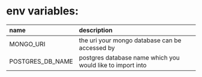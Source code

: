# env variables:


| name | description |
| :--- | :---------- |
| MONGO_URI | the uri your mongo database can be accessed by |
| POSTGRES_DB_NAME | postgres database name which you would like to import into |

